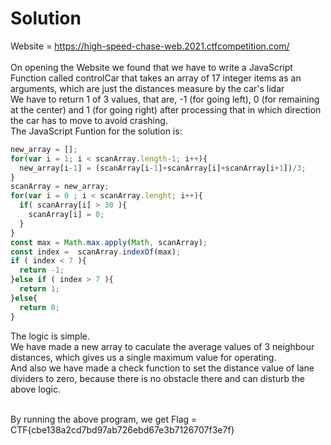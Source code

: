 # Solution
Website = https://high-speed-chase-web.2021.ctfcompetition.com/ <br /> <br />
On opening the Website we found that we have to write a JavaScript Function called controlCar that takes an array of 17 integer items as an arguments, which are just the distances measure by the car's lidar <br />
We have to return 1 of 3 values, that are, -1 (for going left), 0 (for remaining at the center) and 1 (for going right) after processing that in which direction the car has to move to avoid crashing. <br />
The JavaScript Funtion for the solution is:
```javascript
new_array = [];
for(var i = 1; i < scanArray.length-1; i++){
  new_array[i-1] = (scanArray[i-1]+scanArray[i]+scanArray[i+1])/3;
}
scanArray = new_array;
for(var i = 0 ; i < scanArray.lenght; i++){
  if( scanArray[i] > 30 ){
    scanArray[i] = 0;
  }
}
const max = Math.max.apply(Math, scanArray);
const index =  scanArray.indexOf(max);
if ( index < 7 ){
  return -1;
}else if ( index > 7 ){
  return 1;
}else{
  return 0;
}
```
The logic is simple. <br />
We have made a new array to caculate the average values of 3 neighbour distances, which gives us a single maximum value for operating. <br />
And also we have made a check function to set the distance value of lane dividers to zero, because there is no obstacle there and can disturb the above logic. <br /><br />

By running the above program, we get Flag = CTF{cbe138a2cd7bd97ab726ebd67e3b7126707f3e7f}

